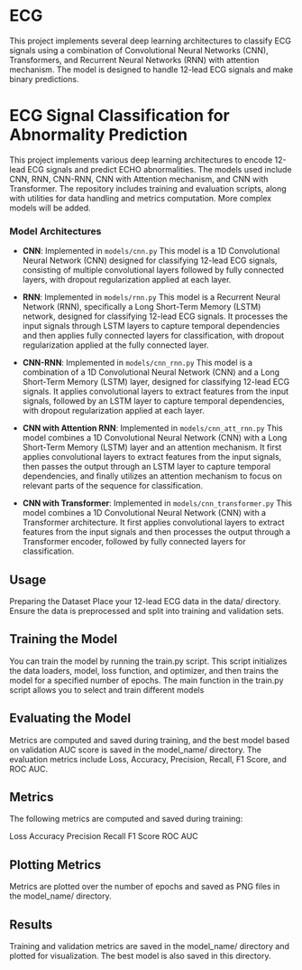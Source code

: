 # ECG
This project implements several deep learning architectures to classify ECG signals using a combination of Convolutional Neural Networks (CNN), Transformers, and Recurrent Neural Networks (RNN) with attention mechanism. The model is designed to handle 12-lead ECG signals and make binary predictions.


# ECG Signal Classification for Abnormality Prediction

This project implements various deep learning architectures to encode 12-lead ECG signals and predict ECHO abnormalities. The models used include CNN, RNN, CNN-RNN, CNN with Attention mechanism, and CNN with Transformer. The repository includes training and evaluation scripts, along with utilities for data handling and metrics computation. More complex models will be added. 


### Model Architectures

- **CNN**: Implemented in `models/cnn.py`
  This model is a 1D Convolutional Neural Network (CNN) designed for classifying 12-lead ECG signals, consisting of multiple convolutional layers followed by fully connected layers, with dropout regularization applied at each layer.
  
- **RNN**: Implemented in `models/rnn.py`
  This model is a Recurrent Neural Network (RNN), specifically a Long Short-Term Memory (LSTM) network, designed for classifying 12-lead ECG signals. It processes the input signals through LSTM layers to capture temporal dependencies and then applies fully connected layers for classification, with dropout regularization applied at the fully connected layer.
  

- **CNN-RNN**: Implemented in `models/cnn_rnn.py`
  This model is a combination of a 1D Convolutional Neural Network (CNN) and a Long Short-Term Memory (LSTM) layer, designed for classifying 12-lead ECG signals. It applies convolutional layers to extract features from the input signals, followed by an LSTM layer to capture temporal dependencies, with dropout regularization applied at each layer.
  
- **CNN with Attention RNN**: Implemented in `models/cnn_att_rnn.py`
  This model combines a 1D Convolutional Neural Network (CNN) with a Long Short-Term Memory (LSTM) layer and an attention mechanism. It first applies convolutional layers to extract features from the input signals, then passes the output through an LSTM layer to capture temporal dependencies, and finally utilizes an attention mechanism to focus on relevant parts of the sequence for classification.
  
- **CNN with Transformer**: Implemented in `models/cnn_transformer.py`
  This model combines a 1D Convolutional Neural Network (CNN) with a Transformer architecture. It first applies convolutional layers to extract features from the input signals and then processes the output through a Transformer encoder, followed by fully connected layers for classification.



## Usage
Preparing the Dataset
Place your 12-lead ECG data in the data/ directory. Ensure the data is preprocessed and split into training and validation sets.

## Training the Model
You can train the model by running the train.py script. This script initializes the data loaders, model, loss function, and optimizer, and then trains the model for a specified number of epochs. The main function in the train.py script allows you to select and train different models


## Evaluating the Model
Metrics are computed and saved during training, and the best model based on validation AUC score is saved in the model_name/ directory. The evaluation metrics include Loss, Accuracy, Precision, Recall, F1 Score, and ROC AUC.


## Metrics
The following metrics are computed and saved during training:

Loss
Accuracy
Precision
Recall
F1 Score
ROC AUC


## Plotting Metrics
Metrics are plotted over the number of epochs and saved as PNG files in the model_name/ directory.

## Results
Training and validation metrics are saved in the model_name/ directory and plotted for visualization. The best model is also saved in this directory.




